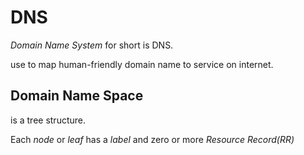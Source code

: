 # DNS 

_Domain Name System_ for short is DNS.

use to map human-friendly domain name to service on internet.

## Domain Name Space

is a tree structure.

Each _node_ or _leaf_ has a _label_ and zero or more _Resource Record(RR)_  



